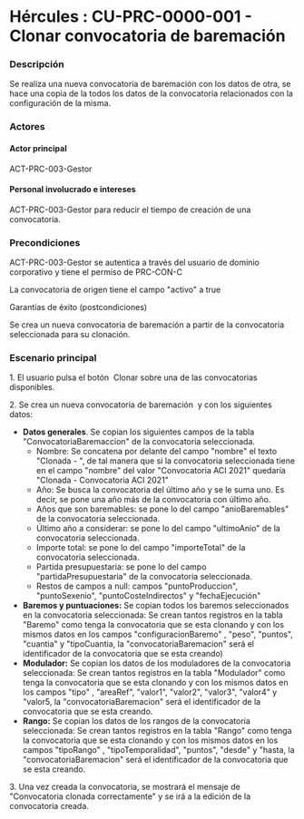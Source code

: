 # Hércules : CU\-PRC\-0000\-001 \- Clonar convocatoria de baremación



### Descripción

Se realiza una nueva convocatoria de baremación con los datos de otra, se hace una copia de la todos los datos de la convocatoria relacionados con la configuración de la misma.

### Actores

#### Actor principal

ACT\-PRC\-003\-Gestor

#### Personal involucrado e intereses

ACT\-PRC\-003\-Gestor para reducir el tiempo de creación de una convocatoria.

  


### Precondiciones

ACT\-PRC\-003\-Gestor se autentica a través del usuario de dominio corporativo y tiene el permiso de PRC\-CON\-C

La convocatoria de origen tiene el campo "activo" a true

  


Garantías de éxito (postcondiciones)

Se crea un nueva convocatoria de baremación a partir de la convocatoria seleccionada para su clonación.

  


### Escenario principal

1\. El usuario pulsa el botón  Clonar sobre una de las convocatorias disponibles.

2\. Se crea un nueva convocatoria de baremación  y con los siguientes datos:

* **Datos generales**. Se copian los siguientes campos de la tabla "ConvocatoriaBaremaccion" de la convocatoria seleccionada.
	+ Nombre: Se concatena por delante del campo "nombre" el texto "Clonada \- ", de tal manera que si la convocatoria seleccionada tiene en el campo "nombre" del valor "Convocatoria ACI 2021" quedaría "Clonada \- Convocatoria ACI 2021"
	+ Año: Se busca la convocatoria del último año y se le suma uno. Es decir, se pone una año más de la convocatoria con último año.
	+ Años que son baremables: se pone lo del campo "anioBaremables" de la convocatoria seleccionada.
	+ Último año a considerar: se pone lo del campo "ultimoAnio" de la convocatoria seleccionada.
	+ Importe total: se pone lo del campo "importeTotal" de la convocatoria seleccionada.
	+ Partida presupuestaria: se pone lo del campo "partidaPresupuestaria" de la convocatoria seleccionada.
	+ Restos de campos a null: campos "puntoProduccion", "puntoSexenio", "puntoCosteIndirectos" y "fechaEjecución"
* **Baremos y puntuaciones:** Se copian todos los baremos seleccionados en la convocatoria seleccionada: Se crean tantos registros en la tabla "Baremo" como tenga la convocatoria que se esta clonando y con los mismos datos en los campos "configuracionBaremo" , "peso", "puntos", "cuantia" y "tipoCuantia, la "convocatoriaBaremacion" será el identificador de la convocatoria que se esta creando)
* **Modulador:** Se copian los datos de los moduladores de la convocatoria seleccionada: Se crean tantos registros en la tabla "Modulador" como tenga la convocatoria que se esta clonando y con los mismos datos en los campos "tipo" , "areaRef", "valor1", "valor2", "valor3", "valor4" y "valor5, la "convocatoriaBaremacion" será el identificador de la convocatoria que se esta creando.
* **Rango:** Se copian los datos de los rangos de la convocatoria seleccionada: Se crean tantos registros en la tabla "Rango" como tenga la convocatoria que se esta clonando y con los mismos datos en los campos "tipoRango" , "tipoTemporalidad", "puntos", "desde" y "hasta, la "convocatoriaBaremacion" será el identificador de la convocatoria que se esta creando.

3\. Una vez creada la convocatoria, se mostrará el mensaje de "Convocatoria clonada correctamente" y se irá a la edición de la convocatoria creada.

### 

  






